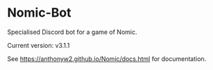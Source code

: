 # Nomic-Bot
Specialised Discord bot for a game of Nomic.

Current version: v3.1.1

See https://anthonyw2.github.io/Nomic/docs.html for documentation.
